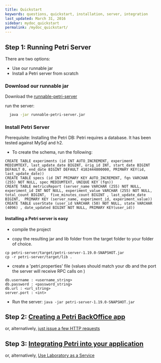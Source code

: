 ```yaml
---
title: Quickstart
keywords: questions, quickstart, installation, server, integration
last_updated: March 31, 2016
sidebar: mydoc_quickstart
permalink: /mydoc_quickstart/
---
```


## Step 1: Running Petri Server

There are two options:

- Use our runnable jar
- Install a Petri server from scratch

### Download our runnable jar

Download the [runnable-petri-server](https://github.com/wix/petri/releases/download/1.0/runnable-petri-server.jar)

run the server:
```bash
  java -jar runnable-petri-server.jar
```

### Install Petri Server

Prerequisite: Installing the Petri DB:
Petri requires a database. It has been tested against MySql and h2. 

* To create the schema, run the following:

```
CREATE TABLE experiments (id INT AUTO_INCREMENT, experiment MEDIUMTEXT, last_update_date BIGINT, orig_id INT, start_date BIGINT DEFAULT 0, end_date BIGINT DEFAULT 4102444800000, PRIMARY KEY(id, last_update_date))
CREATE TABLE specs (id INT PRIMARY KEY AUTO_INCREMENT, fqn VARCHAR (255) NOT NULL, spec MEDIUMTEXT, UNIQUE KEY (fqn))
CREATE TABLE metricsReport (server_name VARCHAR (255) NOT NULL, experiment_id INT NOT NULL, experiment_value VARCHAR (255) NOT NULL, total_count BIGINT,  five_minutes_count BIGINT , last_update_date BIGINT,  PRIMARY KEY (server_name, experiment_id, experiment_value))
CREATE TABLE userState (user_id VARCHAR (50) NOT NULL, state VARCHAR (4096) , date_updated BIGINT NOT NULL, PRIMARY KEY(user_id))
```
        
#### Installing a Petri server is easy

* compile the project  

* copy the resulting jar and lib folder from the target folder to your folder of choice.

```
cp petri-server/target/petri-server-1.19.0-SNAPSHOT.jar
cp -r petri-server/target/lib .
```
  
* create a 'petri.properties' file (values should match your db  and the port the server will receive RPC calls on )


```
db.username : <username_string>
db.password : <password_string>
db.url : <url_string>
server.port : <int>
```

* Run the server: `java -jar petri-server-1.19.0-SNAPSHOT.jar`



## Step 2: [Creating a Petri BackOffice app]({{site.data.urls.mydoc_creating_a_petri_backoffice_app.url}}) 

or, alternatively, [just issue a few HTTP requests]({{site.data.urls.mydoc_managing_experiments_specs.url}})


## Step 3: [Integrating Petri into your application]({{site.data.urls.mydoc_integrating_petri_into_your_app.url}}) 

or, alternatively, [Use Laboratory as a Service]({{site.data.urls.mydoc_using_laboratory_as_a_service.url}})
